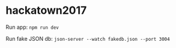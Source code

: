 # hackatown2017

Run app: `npm run dev`

Run fake JSON db: `json-server --watch fakedb.json --port 3004`
